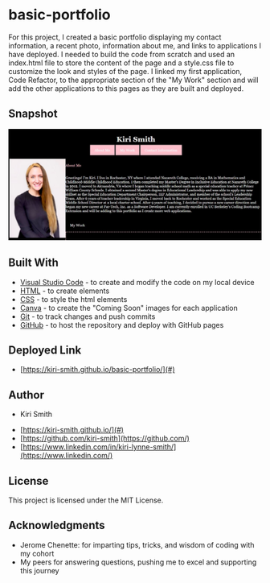# basic-portfolio

For this project, I created a basic portfolio displaying my contact information, a recent photo, information about me, and links to applications I have deployed.  I needed to build the code from scratch and used an index.html file to store the content of the page and a style.css file to customize the look and styles of the page.  I linked my first application, Code Refactor, to the appropriate section of the "My Work" section and will add the other applications to this pages as they are built and deployed.

## Snapshot

<img src="Snip2.JPG" alt="Screenshot of Kiri Smith's portfolio">

## Built With

* [Visual Studio Code](https://code.visualstudio.com/) - to create and modify the code on my local device
* [HTML](https://developer.mozilla.org/en-US/docs/Web/HTML) - to create elements
* [CSS](https://developer.mozilla.org/en-US/docs/Web/CSS) - to style the html elements
* [Canva](https://www.canva.com/) - to create the "Coming Soon" images for each application
* [Git](https://git-scm.com/) - to track changes and push commits
* [GitHub](github.com) - to host the repository and deploy with GitHub pages

## Deployed Link

* [https://kiri-smith.github.io/basic-portfolio/](#)

## Author

* Kiri Smith 

- [https://kiri-smith.github.io/](#)
- [https://github.com/kiri-smith](https://github.com/)
- [https://www.linkedin.com/in/kiri-lynne-smith/](https://www.linkedin.com/)

## License

This project is licensed under the MIT License.

## Acknowledgments

* Jerome Chenette: for imparting tips, tricks, and wisdom of coding with my cohort
* My peers for answering questions, pushing me to excel and supporting this journey